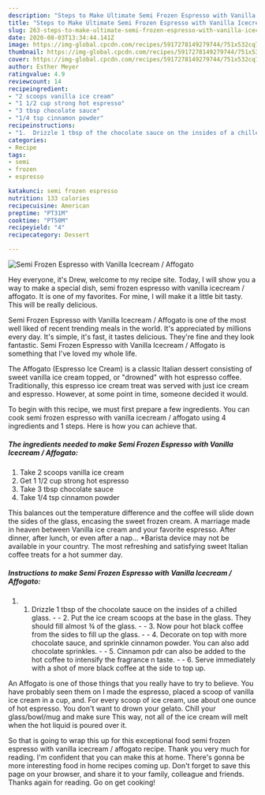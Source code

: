 ```yaml
---
description: "Steps to Make Ultimate Semi Frozen Espresso with Vanilla Icecream / Affogato"
title: "Steps to Make Ultimate Semi Frozen Espresso with Vanilla Icecream / Affogato"
slug: 263-steps-to-make-ultimate-semi-frozen-espresso-with-vanilla-icecream-affogato
date: 2020-08-03T13:34:44.141Z
image: https://img-global.cpcdn.com/recipes/5917278149279744/751x532cq70/semi-frozen-espresso-with-vanilla-icecream-affogato-recipe-main-photo.jpg
thumbnail: https://img-global.cpcdn.com/recipes/5917278149279744/751x532cq70/semi-frozen-espresso-with-vanilla-icecream-affogato-recipe-main-photo.jpg
cover: https://img-global.cpcdn.com/recipes/5917278149279744/751x532cq70/semi-frozen-espresso-with-vanilla-icecream-affogato-recipe-main-photo.jpg
author: Esther Meyer
ratingvalue: 4.9
reviewcount: 14
recipeingredient:
- "2 scoops vanilla ice cream"
- "1 1/2 cup strong hot espresso"
- "3 tbsp chocolate sauce"
- "1/4 tsp cinnamon powder"
recipeinstructions:
- "1.  Drizzle 1 tbsp of the chocolate sauce on the insides of a chilled glass.  2.       Put the ice cream scoops at the base in the glass. They should fill almost ¾ of the glass.  3.       Now pour hot black coffee from the sides to fill up the glass.  4.       Decorate on top with more chocolate sauce, and sprinkle cinnamon powder. You can also add chocolate sprinkles.  5.       Cinnamon pdr can also be added to the hot coffee to intensify the fragrance n taste.  6.       Serve immediately with a shot of more black coffee at the side to top up."
categories:
- Recipe
tags:
- semi
- frozen
- espresso

katakunci: semi frozen espresso 
nutrition: 133 calories
recipecuisine: American
preptime: "PT31M"
cooktime: "PT50M"
recipeyield: "4"
recipecategory: Dessert

---
```



![Semi Frozen Espresso with Vanilla Icecream / Affogato](https://img-global.cpcdn.com/recipes/5917278149279744/751x532cq70/semi-frozen-espresso-with-vanilla-icecream-affogato-recipe-main-photo.jpg)

Hey everyone, it's Drew, welcome to my recipe site. Today, I will show you a way to make a special dish, semi frozen espresso with vanilla icecream / affogato. It is one of my favorites. For mine, I will make it a little bit tasty. This will be really delicious.

Semi Frozen Espresso with Vanilla Icecream / Affogato is one of the most well liked of recent trending meals in the world. It's appreciated by millions every day. It's simple, it's fast, it tastes delicious. They're fine and they look fantastic. Semi Frozen Espresso with Vanilla Icecream / Affogato is something that I've loved my whole life.

The Affogato (Espresso Ice Cream) is a classic Italian dessert consisting of sweet vanilla ice cream topped, or &#34;drowned&#34; with hot espresso coffee. Traditionally, this espresso ice cream treat was served with just ice cream and espresso. However, at some point in time, someone decided it would.


To begin with this recipe, we must first prepare a few ingredients. You can cook semi frozen espresso with vanilla icecream / affogato using 4 ingredients and 1 steps. Here is how you can achieve that.

<!--inarticleads1-->

##### The ingredients needed to make Semi Frozen Espresso with Vanilla Icecream / Affogato:

1. Take 2 scoops vanilla ice cream
1. Get 1 1/2 cup strong hot espresso
1. Take 3 tbsp chocolate sauce
1. Take 1/4 tsp cinnamon powder


This balances out the temperature difference and the coffee will slide down the sides of the glass, encasing the sweet frozen cream. A marriage made in heaven between Vanilla ice cream and your favorite espresso. After dinner, after lunch, or even after a nap… *Barista device may not be available in your country. The most refreshing and satisfying sweet Italian coffee treats for a hot summer day. 

<!--inarticleads2-->

##### Instructions to make Semi Frozen Espresso with Vanilla Icecream / Affogato:

1. 1.  Drizzle 1 tbsp of the chocolate sauce on the insides of a chilled glass. -  - 2.       Put the ice cream scoops at the base in the glass. They should fill almost ¾ of the glass. -  - 3.       Now pour hot black coffee from the sides to fill up the glass. -  - 4.       Decorate on top with more chocolate sauce, and sprinkle cinnamon powder. You can also add chocolate sprinkles. -  - 5.       Cinnamon pdr can also be added to the hot coffee to intensify the fragrance n taste. -  - 6.       Serve immediately with a shot of more black coffee at the side to top up.


An Affogato is one of those things that you really have to try to believe. You have probably seen them on I made the espresso, placed a scoop of vanilla ice cream in a cup, and. For every scoop of ice cream, use about one ounce of hot espresso. You don&#39;t want to drown your gelato. Chill your glass/bowl/mug and make sure This way, not all of the ice cream will melt when the hot liquid is poured over it. 

So that is going to wrap this up for this exceptional food semi frozen espresso with vanilla icecream / affogato recipe. Thank you very much for reading. I'm confident that you can make this at home. There's gonna be more interesting food in home recipes coming up. Don't forget to save this page on your browser, and share it to your family, colleague and friends. Thanks again for reading. Go on get cooking!
